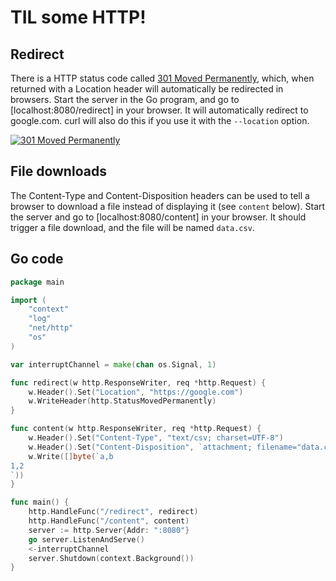 # TIL some HTTP!

## Redirect
There is a HTTP status code called [301 Moved Permanently](https://en.wikipedia.org/wiki/HTTP_301), which, when returned with a Location header will automatically be redirected in browsers.
Start the server in the Go program, and go to [localhost:8080/redirect] in your browser.
It will automatically redirect to google.com.
curl will also do this if you use it with the `--location` option.

[![301 Moved Permanently](https://http.cat/301 "301 Moved Permanently")](https://http.cat/301)

## File downloads
The Content-Type and Content-Disposition headers can be used to tell a browser to download a file instead of displaying it (see `content` below).
Start the server and go to [localhost:8080/content] in your browser.
It should trigger a file download, and the file will be named `data.csv`.

## Go code

```go
package main

import (
	"context"
	"log"
	"net/http"
	"os"
)

var interruptChannel = make(chan os.Signal, 1)

func redirect(w http.ResponseWriter, req *http.Request) {
	w.Header().Set("Location", "https://google.com")
	w.WriteHeader(http.StatusMovedPermanently)
}

func content(w http.ResponseWriter, req *http.Request) {
	w.Header().Set("Content-Type", "text/csv; charset=UTF-8")
	w.Header().Set("Content-Disposition", `attachment; filename="data.csv"`)
	w.Write([]byte(`a,b
1,2
`))
}

func main() {
	http.HandleFunc("/redirect", redirect)
	http.HandleFunc("/content", content)
	server := http.Server{Addr: ":8080"}
	go server.ListenAndServe()
	<-interruptChannel
	server.Shutdown(context.Background())
}
```

